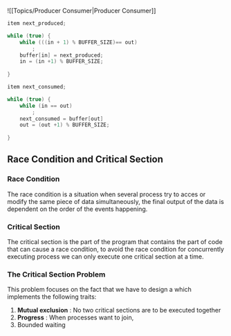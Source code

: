  ![[Topics/Producer Consumer|Producer Consumer]]

```c
item next_produced;

while (true) {
	while (((in + 1) % BUFFER_SIZE)== out)
		;
	buffer[in] = next_produced;
	in = (in +1) % BUFFER_SIZE;
	
}
```

```c
item next_consumed;

while (true) {
	while (in == out)
		;
	next_consumed = buffer[out]
	out = (out +1) % BUFFER_SIZE;
	
}
```

## Race Condition and Critical Section
### Race Condition
The race condition is a situation when several process try to acces or modify the same piece of data simultaneously, the final output of the data is dependent on the order of the events happening.

### Critical Section
The critical section is the part of the program that contains the part of code that can cause a race condition, to avoid the race condition for concurrently executing process we can only execute one critical section at a time.

### The Critical Section Problem
This problem focuses on the fact that we have to design a which implements the following traits:
1. **Mutual exclusion** : No two critical sections are to be executed together 
2. **Progress** : When processes want to join, 
3. Bounded waiting

